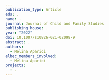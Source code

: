 ```yaml
---
publication_type: Article
eds: .
name: .
journal: Journal of Child and Family Studies
publishing_house: .
year: "2022"
doi: 10.1007/s10826-021-02098-9
abstract: .
authors:
  - Melina Aparici
elbec_members_involved:
  - Melina Aparici
projects:
  - .
---
```

